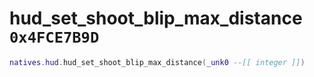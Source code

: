 # hud_set_shoot_blip_max_distance `0x4FCE7B9D`

```lua
natives.hud.hud_set_shoot_blip_max_distance(_unk0 --[[ integer ]])
```